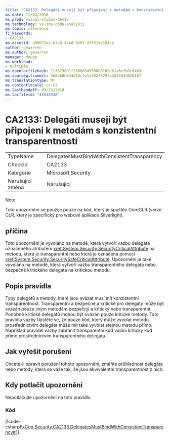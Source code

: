 ```yaml
---
title: 'CA2133: Delegáti musejí být připojeni k metodám s konzistentní transparentností'
ms.date: 11/04/2016
ms.prod: visual-studio-dev15
ms.technology: vs-ide-code-analysis
ms.topic: reference
f1_keywords:
- CA2133
ms.assetid: a09672e2-63cb-4abd-9e8f-dff515e101ce
author: gewarren
ms.author: gewarren
manager: douge
ms.workload:
- multiple
ms.openlocfilehash: 11f6738d1f280869d5390b8109e61a6efb9c64b9
ms.sourcegitcommit: 568bb0b944d16cfe1af624879fa3d3594d020187
ms.translationtype: MT
ms.contentlocale: cs-CZ
ms.lasthandoff: 09/13/2018
ms.locfileid: "45545538"
---
```

# <a name="ca2133-delegates-must-bind-to-methods-with-consistent-transparency"></a>CA2133: Delegáti musejí být připojeni k metodám s konzistentní transparentností

|||
|-|-|
|TypeName|DelegatesMustBindWithConsistentTransparency|
|CheckId|CA2133|
|Kategorie|Microsoft.Security|
|Narušující změna|Narušující|

> [!NOTE]
> Toto upozornění se použije pouze na kód, který je spuštěn CoreCLR (verze CLR, který je specifický pro webové aplikace Silverlight).

## <a name="cause"></a>příčina

Toto upozornění je vyvoláno na metodě, která vytvoří vazbu delegáta označeného atributem <xref:System.Security.SecurityCriticalAttribute> na metodu, která je transparentní nebo která je označena pomocí <xref:System.Security.SecuritySafeCriticalAttribute>. Upozornění je také vyvoláno na metodě, která vytvoří vazbu transparentního delegáta nebo bezpečně kritického delegáta na kritickou metodu.

## <a name="rule-description"></a>Popis pravidla

Typy delegátů a metody, které jsou svázat musí mít konzistentní transparentnost. Transparentní a bezpečné a kritické pro delegáty může být svázán pouze jiným metodám bezpečný a kritický nebo transparentní. Podobně kritické delegátů mohou být svázán pouze kritické metody. Tato pravidla vazby Ujistěte se, že pouze kód, který může vyvolat metodu prostřednictvím delegáta může mít také vyvolat stejnou metodu přímo. Například pravidel vazby zabránit transparentní kód volání kritický kód přímo prostřednictvím transparentního delegáta.

## <a name="how-to-fix-violations"></a>Jak vyřešit porušení

Chcete-li opravit porušení tohoto upozornění, změňte průhlednost delegáta nebo metody, která se váže tak, že jsou ekvivalentní transparentnost z nich.

## <a name="when-to-suppress-warnings"></a>Kdy potlačit upozornění

Nepotlačujte upozornění na toto pravidlo.

### <a name="code"></a>Kód

[!code-csharp[FxCop.Security.CA2133.DelegatesMustBindWithConsistentTransparency#1](../code-quality/codesnippet/CSharp/ca2133-delegates-must-bind-to-methods-with-consistent-transparency_1.cs)]